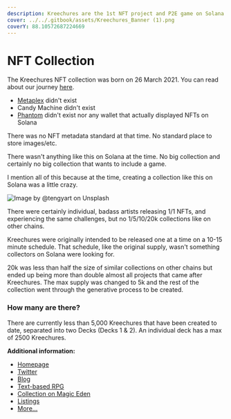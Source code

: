 ```yaml
---
description: Kreechures are the 1st NFT project and P2E game on Solana
cover: ../../.gitbook/assets/Kreechures_Banner (1).png
coverY: 88.10572687224669
---
```


# NFT Collection

The Kreechures NFT collection was born on 26 March 2021. You can read about our journey [here](https://www.kreechures.com/2022/).

* [Metaplex](https://www.metaplex.com/) didn't exist
* Candy Machine didn't exist
* [Phantom](https://phantom.app/) didn't exist nor any wallet that actually displayed NFTs on Solana

There was no NFT metadata standard at that time. No standard place to store images/etc.

There wasn't anything like this on Solana at the time. No big collection and certainly no big collection that wants to include a game.

I mention all of this because at the time, creating a collection like this on Solana was a little crazy.&#x20;

![Image by @tengyart on Unsplash](https://images.unsplash.com/photo-1585507252242-11fe632c26e8?crop=entropy\&cs=tinysrgb\&fm=jpg\&ixid=MnwxOTcwMjR8MHwxfHNlYXJjaHwxfHxjcmF6eXxlbnwwfHx8fDE2NTkwNDA0NzQ\&ixlib=rb-1.2.1\&q=80)

There were certainly individual, badass artists releasing 1/1 NFTs, and experiencing the same challenges, but no 1/5/10/20k collections like on other chains.

Kreechures were originally intended to be released one at a time on a 10-15 minute schedule. That schedule, like the original supply, wasn't something collectors on Solana were looking for.

20k was less than half the size of similar collections on other chains but ended up being more than double almost all projects that came after Kreechures. The max supply was changed to 5k and the rest of the collection went through the generative process to be created.



### How many are there?

There are currently less than 5,000 Kreechures that have been created to date, separated into two Decks (Decks 1 & 2). An individual deck has a max of 2500 Kreechures.



**Additional information:**

* [Homepage](https://www.kreechures.com/)
* [Twitter](https://twitter.com/kreechures)
* [Blog](https://www.kreechures.com/blog/)
* [Text-based RPG](https://beta.kreechures.com/login)
* [Collection on Magic Eden](https://magiceden.io/marketplace/kreechures)
* [Listings](https://listings.kreechures.com/)
* [More...](https://linktr.ee/kreechures)
